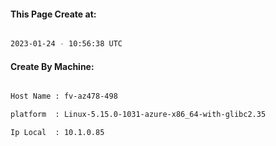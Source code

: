 
   
#### This Page Create at:

```bash

2023-01-24 - 10:56:38 UTC

```

#### Create By Machine:

```bash

Host Name : fv-az478-498

platform  : Linux-5.15.0-1031-azure-x86_64-with-glibc2.35

Ip Local  : 10.1.0.85

```

